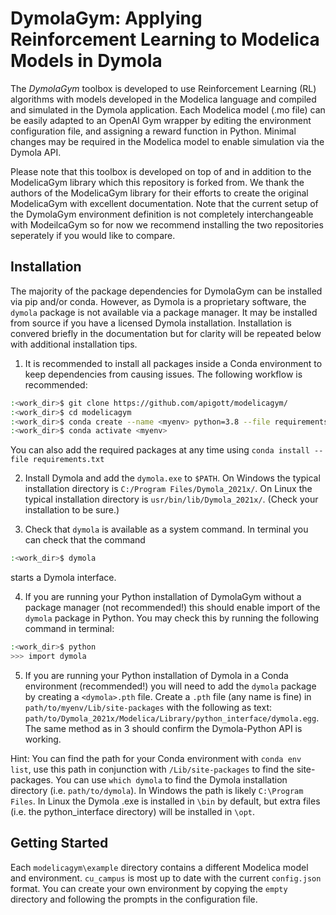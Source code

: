 # DymolaGym: Applying Reinforcement Learning to Modelica Models in Dymola

The *DymolaGym* toolbox is developed to use Reinforcement Learning (RL) algorithms with models developed in the Modelica language and compiled and simulated in the Dymola application. Each Modelica model (.mo file) can be easily adapted to an OpenAI Gym wrapper by editing the environment configuration file, and assigning a reward function in Python. Minimal changes may be required in the Modelica model to enable simulation via the Dymola API.

Please note that this toolbox is developed on top of and in addition to the ModelicaGym library which this repository is forked from. We thank the authors of the ModelicaGym library for their efforts to create the original ModelicaGym with excellent documentation. Note that the current setup of the DymolaGym environment definition is not completely interchangeable with ModeilcaGym so for now we recommend installing the two repositories seperately if you would like to compare.

## Installation
The majority of the package dependencies for DymolaGym can be installed via pip and/or conda. However, as Dymola is a proprietary software, the `dymola` package is not available via a package manager. It may be installed from source if you have a licensed Dymola installation. Installation is convered briefly in the documentation but for clarity will be repeated below with additional installation tips.

1. It is recommended to install all packages inside a Conda environment to keep dependencies from causing issues. The following workflow is recommended:
```bash
:<work_dir>$ git clone https://github.com/apigott/modelicagym/
:<work_dir>$ cd modelicagym
:<work_dir>$ conda create --name <myenv> python=3.8 --file requirements.txt
:<work_dir>$ conda activate <myenv>
```
You can also add the required packages at any time using `conda install --file requirements.txt`

2. Install Dymola and add the `dymola.exe` to `$PATH`. On Windows the typical installation directory is `C:/Program Files/Dymola_2021x/`. On Linux the typical installation directory is `usr/bin/lib/Dymola_2021x/`. (Check your installation to be sure.)

3. Check that `dymola` is available as a system command. In terminal you can check that the command 
```bash
:<work_dir>$ dymola
```
starts a Dymola interface.

4. If you are running your Python installation of DymolaGym without a package manager (not recommended!) this should enable import of the `dymola` package in Python. You may check this by running the following command in terminal:
```bash
:<work_dir>$ python
>>> import dymola
```
5. If you are running your Python installation of Dymola in a Conda environment (recommended!) you will need to add the `dymola` package by creating a `<dymola>.pth` file. Create a `.pth` file (any name is fine) in `path/to/myenv/Lib/site-packages` with the following as text: `path/to/Dymola_2021x/Modelica/Library/python_interface/dymola.egg`. The same method as in 3 should confirm the Dymola-Python API is working.

Hint: You can find the path for your Conda environment with `conda env list`, use this path in conjunction with `/Lib/site-packages` to find the site-packages. You can use `which dymola` to find the Dymola installation directory (i.e. `path/to/dymola`). In Windows the path is likely `C:\Program Files`. In Linux the Dymola .exe is installed in `\bin` by default, but extra files (i.e. the python_interface directory) will be installed in `\opt`.

## Getting Started
Each `modelicagym\example` directory contains a different Modelica model and environment. `cu_campus` is most up to date with the current `config.json` format. You can create your own environment by copying the `empty` directory and following the prompts in the configuration file.
